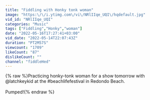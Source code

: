 ```yaml
---
title: "Fiddling with Honky tonk woman"
image: "https:\/\/i.ytimg.com\/vi\/NRlIIqe_UQI\/hqdefault.jpg"
vid_id: "NRlIIqe_UQI"
categories: "Music"
tags: ["Fiddling","Honky","woman"]
date: "2022-05-16T17:27:41+03:00"
vid_date: "2022-05-14T22:07:43Z"
duration: "PT2M57S"
viewcount: "1709"
likeCount: "87"
dislikeCount: ""
channel: "fiddleHed"
---
```

{% raw %}Practicing honky-tonk woman for a show tomorrow with @latchkeykid at the #beachlifefestival in Redondo Beach.<br /><br />Pumped!{% endraw %}

